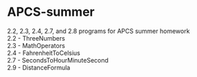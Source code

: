# APCS-summer
2.2, 2.3, 2.4, 2.7, and 2.8 programs for APCS summer homework\
2.2 - ThreeNumbers\
2.3 - MathOperators\
2.4 - FahrenheitToCelsius\
2.7 - SecondsToHourMinuteSecond\
2.9 - DistanceFormula
